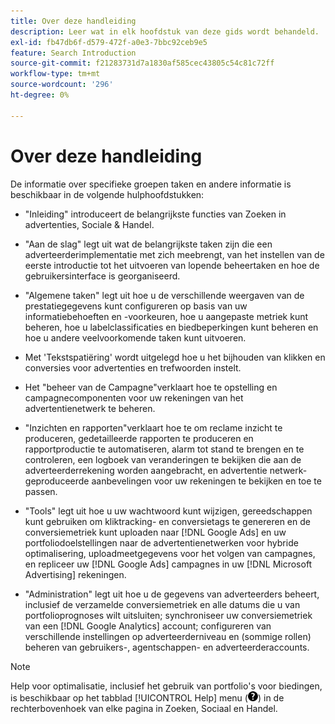 ```yaml
---
title: Over deze handleiding
description: Leer wat in elk hoofdstuk van deze gids wordt behandeld.
exl-id: fb47db6f-d579-472f-a0e3-7bbc92ceb9e5
feature: Search Introduction
source-git-commit: f21283731d7a1830af585cec43805c54c81c72ff
workflow-type: tm+mt
source-wordcount: '296'
ht-degree: 0%

---
```


# Over deze handleiding

De informatie over specifieke groepen taken en andere informatie is beschikbaar in de volgende hulphoofdstukken:

* &quot;Inleiding&quot; introduceert de belangrijkste functies van Zoeken in advertenties, Sociale &amp; Handel.

* &quot;Aan de slag&quot; legt uit wat de belangrijkste taken zijn die een adverteerderimplementatie met zich meebrengt, van het instellen van de eerste introductie tot het uitvoeren van lopende beheertaken en hoe de gebruikersinterface is georganiseerd.

* &quot;Algemene taken&quot; legt uit hoe u de verschillende weergaven van de prestatiegegevens kunt configureren op basis van uw informatiebehoeften en -voorkeuren, hoe u aangepaste metriek kunt beheren, hoe u labelclassificaties en biedbeperkingen kunt beheren en hoe u andere veelvoorkomende taken kunt uitvoeren.

* Met &#39;Tekstspatiëring&#39; wordt uitgelegd hoe u het bijhouden van klikken en conversies voor advertenties en trefwoorden instelt.

* Het &quot;beheer van de Campagne&quot;verklaart hoe te opstelling en campagnecomponenten voor uw rekeningen van het advertentienetwerk te beheren.

* &quot;Inzichten en rapporten&quot;verklaart hoe te om reclame inzicht te produceren, gedetailleerde rapporten te produceren en rapportproductie te automatiseren, alarm tot stand te brengen en te controleren, een logboek van veranderingen te bekijken die aan de adverteerderrekening worden aangebracht, en advertentie netwerk-geproduceerde aanbevelingen voor uw rekeningen te bekijken en toe te passen.

* &quot;Tools&quot; legt uit hoe u uw wachtwoord kunt wijzigen, gereedschappen kunt gebruiken om kliktracking- en conversietags te genereren en de conversiemetriek kunt uploaden naar [!DNL Google Ads] en uw portfoliodoelstellingen naar de advertentienetwerken voor hybride optimalisering, uploadmeetgegevens voor het volgen van campagnes, en repliceer uw [!DNL Google Ads] campagnes in uw [!DNL Microsoft Advertising] rekeningen.

* &quot;Administration&quot; legt uit hoe u de gegevens van adverteerders beheert, inclusief de verzamelde conversiemetriek en alle datums die u van portfolioprognoses wilt uitsluiten; synchroniseer uw conversiemetriek van een [!DNL Google Analytics] account; configureren van verschillende instellingen op adverteerderniveau en (sommige rollen) beheren van gebruikers-, agentschappen- en adverteerderaccounts.

>[!NOTE]
>
>Help voor optimalisatie, inclusief het gebruik van portfolio&#39;s voor biedingen, is beschikbaar op het tabblad [!UICONTROL Help] menu (![Menu Help](/help/search-social-commerce/assets/help-main-menu.png "Menu Help")) in de rechterbovenhoek van elke pagina in Zoeken, Sociaal en Handel.
